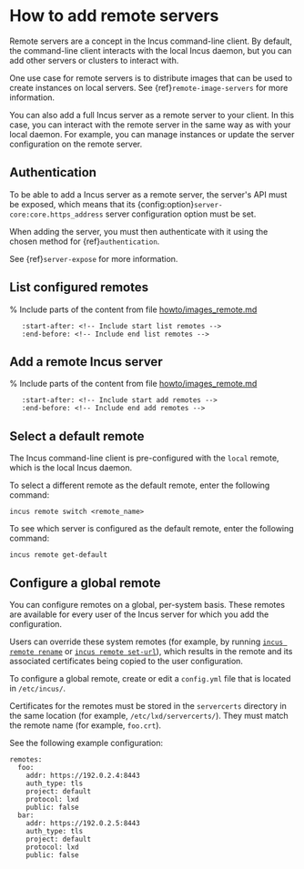 # How to add remote servers

Remote servers are a concept in the Incus command-line client.
By default, the command-line client interacts with the local Incus daemon, but you can add other servers or clusters to interact with.

One use case for remote servers is to distribute images that can be used to create instances on local servers.
See {ref}`remote-image-servers` for more information.

You can also add a full Incus server as a remote server to your client.
In this case, you can interact with the remote server in the same way as with your local daemon.
For example, you can manage instances or update the server configuration on the remote server.

## Authentication

To be able to add a Incus server as a remote server, the server's API must be exposed, which means that its {config:option}`server-core:core.https_address` server configuration option must be set.

When adding the server, you must then authenticate with it using the chosen method for {ref}`authentication`.

See {ref}`server-expose` for more information.

## List configured remotes

% Include parts of the content from file [howto/images_remote.md](howto/images_remote.md)
```{include} howto/images_remote.md
   :start-after: <!-- Include start list remotes -->
   :end-before: <!-- Include end list remotes -->
```

## Add a remote Incus server

% Include parts of the content from file [howto/images_remote.md](howto/images_remote.md)
```{include} howto/images_remote.md
   :start-after: <!-- Include start add remotes -->
   :end-before: <!-- Include end add remotes -->
```

## Select a default remote

The Incus command-line client is pre-configured with the `local` remote, which is the local Incus daemon.

To select a different remote as the default remote, enter the following command:

    incus remote switch <remote_name>

To see which server is configured as the default remote, enter the following command:

    incus remote get-default

## Configure a global remote

You can configure remotes on a global, per-system basis.
These remotes are available for every user of the Incus server for which you add the configuration.

Users can override these system remotes (for example, by running [`incus remote rename`](incus_remote_rename.md) or [`incus remote set-url`](incus_remote_set-url.md)), which results in the remote and its associated certificates being copied to the user configuration.

To configure a global remote, create or edit a `config.yml` file that is located in `/etc/incus/`.

Certificates for the remotes must be stored in the `servercerts` directory in the same location (for example, `/etc/lxd/servercerts/`).
They must match the remote name (for example, `foo.crt`).

See the following example configuration:

```
remotes:
  foo:
    addr: https://192.0.2.4:8443
    auth_type: tls
    project: default
    protocol: lxd
    public: false
  bar:
    addr: https://192.0.2.5:8443
    auth_type: tls
    project: default
    protocol: lxd
    public: false
```

